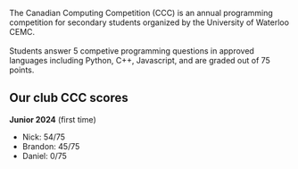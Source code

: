 The Canadian Computing Competition (CCC) is an annual programming competition for secondary students organized by the University of Waterloo CEMC. <br />
<br />
Students answer 5 competive programming questions in approved languages including Python, C++, Javascript, and are graded out of 75 points.

## **Our club CCC scores**
**Junior 2024** (first time)
- Nick: 54/75
- Brandon: 45/75
- Daniel: 0/75 


